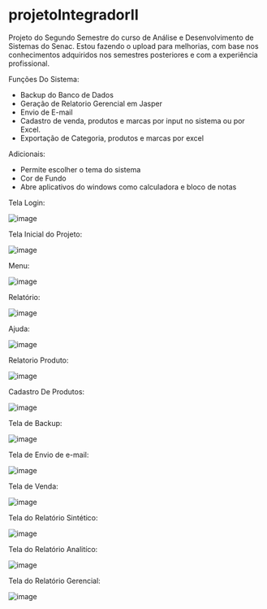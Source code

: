 # projetoIntegradorII

Projeto do Segundo Semestre do curso de Análise e Desenvolvimento de Sistemas do Senac.
Estou fazendo o upload para melhorias, com base nos conhecimentos adquiridos nos semestres posteriores e com a experiência profissional.

Funções Do Sistema:

- Backup do Banco de Dados
- Geração de Relatorio Gerencial em Jasper
- Envio de E-mail
- Cadastro de venda, produtos e marcas por input no sistema ou por Excel.
- Exportação de Categoria, produtos e marcas por excel

Adicionais:

- Permite escolher o tema do sistema
- Cor de Fundo
- Abre aplicativos do windows como calculadora e bloco de notas

Tela Login:

![image](https://user-images.githubusercontent.com/78769051/202855294-784aceed-fa2f-4e7b-a0a6-69e29309615b.png)

Tela Inicial do Projeto:

![image](https://user-images.githubusercontent.com/78769051/202855275-5dc9f87e-4eac-42f7-9eaf-cdec5a469d3c.png)

Menu:

![image](https://user-images.githubusercontent.com/78769051/184447869-c9f65402-8462-4b81-9301-69c23bab9df7.png)

Relatório:

![image](https://user-images.githubusercontent.com/78769051/185760060-0da1981a-6c32-415d-88d1-a3bef3d82ce2.png)

Ajuda:

![image](https://user-images.githubusercontent.com/78769051/185760075-be198c40-5e7e-484f-9b59-4914f9deac5d.png)

Relatorio Produto:

![image](https://user-images.githubusercontent.com/78769051/185759961-1fb368ae-6971-41d6-85b5-fbda4b933bc5.png)

Cadastro De Produtos:

![image](https://user-images.githubusercontent.com/78769051/184451534-948ca35f-e246-485a-a68b-eb686f2184da.png)

Tela de Backup:

![image](https://user-images.githubusercontent.com/78769051/202855350-f02ad775-e93c-4ec8-bcc4-a08cd52bd335.png)

Tela de Envio de e-mail:

![image](https://user-images.githubusercontent.com/78769051/185471918-cc9f3b59-9c5e-4238-b6ac-ed66c0e3757e.png)

Tela de Venda:

![image](https://user-images.githubusercontent.com/78769051/202855315-111cf540-f9a5-491c-bb42-10b06c2ebb84.png)

Tela do Relatório Sintético:

![image](https://user-images.githubusercontent.com/78769051/192070399-743d489f-2794-4719-8b80-862b64bf7f18.png)

Tela do Relatório Analitíco:

![image](https://user-images.githubusercontent.com/78769051/189460608-e28bdb29-c92f-4ffe-909e-f5c36bfebb8b.png)

Tela do Relatório Gerencial:

![image](https://user-images.githubusercontent.com/78769051/193411797-3590e806-3981-42c0-b1ea-e2b1a84ccba0.png)


